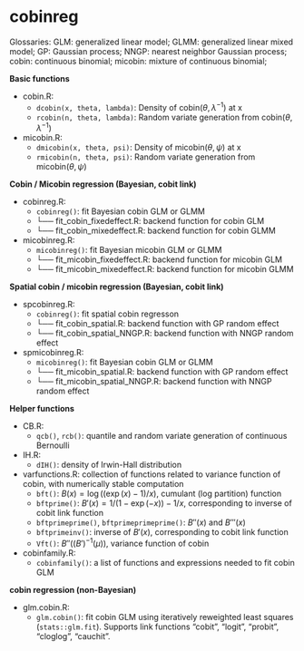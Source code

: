 
<!-- README.md is generated from README.Rmd. Please edit that file -->

# cobinreg

<!-- badges: start -->
<!-- badges: end -->

Glossaries: GLM: generalized linear model; GLMM: generalized linear
mixed model; GP: Gaussian process; NNGP: nearest neighbor Gaussian
process; cobin: continuous binomial; micobin: mixture of continuous
binomial;

**Basic functions**

- cobin.R:
  - `dcobin(x, theta, lambda)`: Density of
    $\mathrm{cobin}(\theta, \lambda^{-1})$ at x  
  - `rcobin(n, theta, lambda)`: Random variate generation from
    $\mathrm{cobin}(\theta, \lambda^{-1})$
- micobin.R:
  - `dmicobin(x, theta, psi)`: Density of
    $\mathrm{micobin}(\theta, \psi)$ at x  
  - `rmicobin(n, theta, psi)`: Random variate generation from
    $\mathrm{micobin}(\theta, \psi)$

**Cobin / Micobin regression (Bayesian, cobit link)**

- cobinreg.R:
  - `cobinreg()`: fit Bayesian cobin GLM or GLMM
  - └── fit_cobin_fixedeffect.R: backend function for cobin GLM
  - └── fit_cobin_mixedeffect.R: backend function for cobin GLMM
- micobinreg.R:
  - `micobinreg()`: fit Bayesian micobin GLM or GLMM
  - └── fit_micobin_fixedeffect.R: backend function for micobin GLM
  - └── fit_micobin_mixedeffect.R: backend function for micobin GLMM

**Spatial cobin / micobin regression (Bayesian, cobit link)**

- spcobinreg.R:
  - `cobinreg()`: fit spatial cobin regresson
  - └── fit_cobin_spatial.R: backend function with GP random effect
  - └── fit_cobin_spatial_NNGP.R: backend function with NNGP random
    effect
- spmicobinreg.R:
  - `micobinreg()`: fit Bayesian cobin GLM or GLMM
  - └── fit_micobin_spatial.R: backend function with GP random effect
  - └── fit_micobin_spatial_NNGP.R: backend function with NNGP random
    effect

**Helper functions**

- CB.R:
  - `qcb()`, `rcb()`: quantile and random variate generation of
    continuous Bernoulli
- IH.R:
  - `dIH()`: density of Irwin-Hall distribution
- varfunctions.R: collection of functions related to variance function
  of cobin, with numerically stable computation
  - `bft()`: $B(x) = \log((\exp(x)-1)/x)$, cumulant (log partition)
    function
  - `bftprime()`: $B'(x) = 1/(1-\exp(-x))-1/x$, corresponding to inverse
    of cobit link function
  - `bftprimeprime()`, `bftprimeprimeprime()`: $B''(x)$ and $B'''(x)$
  - `bftprimeinv()`: inverse of $B'(x)$, corresponding to cobit link
    function
  - `Vft()`: $B''((B')^{-1}(\mu))$, variance function of cobin
- cobinfamily.R:
  - `cobinfamily()`: a list of functions and expressions needed to fit
    cobin GLM

**cobin regression (non-Bayesian)**

- glm.cobin.R:
  - `glm.cobin()`: fit cobin GLM using iteratively reweighted least
    squares (`stats::glm.fit`). Supports link functions “cobit”,
    “logit”, “probit”, “cloglog”, “cauchit”.
